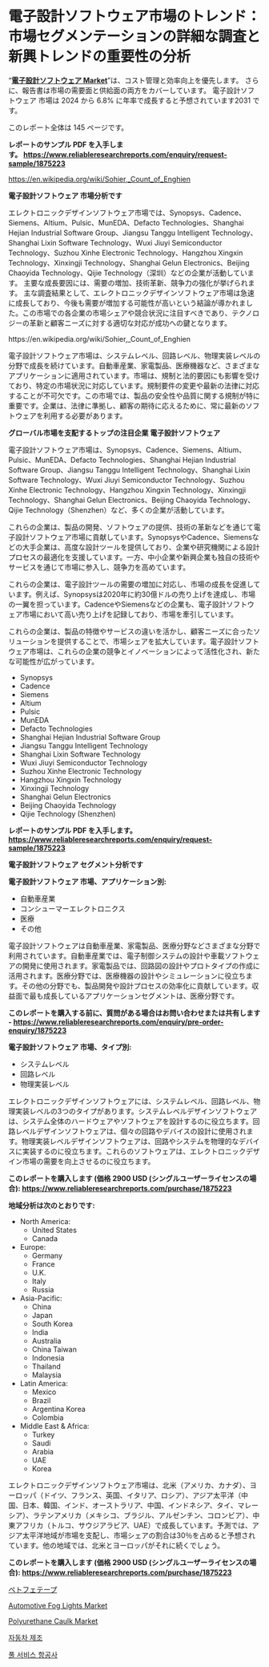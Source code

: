 <p><h1>電子設計ソフトウェア市場のトレンド：市場セグメンテーションの詳細な調査と新興トレンドの重要性の分析</h1></p><p>&ldquo;<strong><a href="https://www.reliableresearchreports.com/electronic-design-software-r1875223">電子設計ソフトウェア Market</a></strong>&rdquo;は、コスト管理と効率向上を優先します。 さらに、報告書は市場の需要面と供給面の両方をカバーしています。 電子設計ソフトウェア 市場は 2024 から 6.8% に年率で成長すると予想されています2031 です。</p>
<p>このレポート全体は 145 ページです。</p>
<p><strong>レポートのサンプル PDF を入手します。&nbsp;<a href="https://www.reliableresearchreports.com/enquiry/request-sample/1875223">https://www.reliableresearchreports.com/enquiry/request-sample/1875223</a></strong></p>
<p><a href="https://en.wikipedia.org/wiki/Sohier,_Count_of_Enghien">https://en.wikipedia.org/wiki/Sohier,_Count_of_Enghien</a></p>
<p><strong>電子設計ソフトウェア 市場分析です</strong></p>
<p><p>エレクトロニックデザインソフトウェア市場では、Synopsys、Cadence、Siemens、Altium、Pulsic、MunEDA、Defacto Technologies、Shanghai Hejian Industrial Software Group、Jiangsu Tanggu Intelligent Technology、Shanghai Lixin Software Technology、Wuxi Jiuyi Semiconductor Technology、Suzhou Xinhe Electronic Technology、Hangzhou Xingxin Technology、Xinxingji Technology、Shanghai Gelun Electronics、Beijing Chaoyida Technology、Qijie Technology（深圳）などの企業が活動しています。 主要な成長要因には、需要の増加、技術革新、競争力の強化が挙げられます。 主な調査結果として、エレクトロニックデザインソフトウェア市場は急速に成長しており、今後も需要が増加する可能性が高いという結論が導かれました。この市場での各企業の市場シェアや競合状況に注目すべきであり、テクノロジーの革新と顧客ニーズに対する適切な対応が成功への鍵となります。</p></p>
<p>https://en.wikipedia.org/wiki/Sohier,_Count_of_Enghien</p>
<p><p>電子設計ソフトウェア市場は、システムレベル、回路レベル、物理実装レベルの分野で成長を続けています。自動車産業、家電製品、医療機器など、さまざまなアプリケーションに適用されています。市場は、規制と法的要因にも影響を受けており、特定の市場状況に対応しています。規制要件の変更や最新の法律に対応することが不可欠です。この市場では、製品の安全性や品質に関する規制が特に重要です。企業は、法律に準拠し、顧客の期待に応えるために、常に最新のソフトウェアを利用する必要があります。</p></p>
<p><strong>グローバル市場を支配するトップの注目企業 電子設計ソフトウェア</strong></p>
<p><p>電子設計ソフトウェア市場は、Synopsys、Cadence、Siemens、Altium、Pulsic、MunEDA、Defacto Technologies、Shanghai Hejian Industrial Software Group、Jiangsu Tanggu Intelligent Technology、Shanghai Lixin Software Technology、Wuxi Jiuyi Semiconductor Technology、Suzhou Xinhe Electronic Technology、Hangzhou Xingxin Technology、Xinxingji Technology、Shanghai Gelun Electronics、Beijing Chaoyida Technology、Qijie Technology（Shenzhen）など、多くの企業が活動しています。</p><p>これらの企業は、製品の開発、ソフトウェアの提供、技術の革新などを通じて電子設計ソフトウェア市場に貢献しています。SynopsysやCadence、Siemensなどの大手企業は、高度な設計ツールを提供しており、企業や研究機関による設計プロセスの最適化を支援しています。一方、中小企業や新興企業も独自の技術やサービスを通じて市場に参入し、競争力を高めています。</p><p>これらの企業は、電子設計ツールの需要の増加に対応し、市場の成長を促進しています。例えば、Synopsysは2020年に約30億ドルの売り上げを達成し、市場の一翼を担っています。CadenceやSiemensなどの企業も、電子設計ソフトウェア市場において高い売り上げを記録しており、市場を牽引しています。</p><p>これらの企業は、製品の特徴やサービスの違いを活かし、顧客ニーズに合ったソリューションを提供することで、市場シェアを拡大しています。電子設計ソフトウェア市場は、これらの企業の競争とイノベーションによって活性化され、新たな可能性が広がっています。</p></p>
<p><ul><li>Synopsys</li><li>Cadence</li><li>Siemens</li><li>Altium</li><li>Pulsic</li><li>MunEDA</li><li>Defacto Technologies</li><li>Shanghai Hejian Industrial Software Group</li><li>Jiangsu Tanggu Intelligent Technology</li><li>Shanghai Lixin Software Technology</li><li>Wuxi Jiuyi Semiconductor Technology</li><li>Suzhou Xinhe Electronic Technology</li><li>Hangzhou Xingxin Technology</li><li>Xinxingji Technology</li><li>Shanghai Gelun Electronics</li><li>Beijing Chaoyida Technology</li><li>Qijie Technology (Shenzhen)</li></ul></p>
<p><strong>レポートのサンプル PDF を入手します。 <a href="https://www.reliableresearchreports.com/enquiry/request-sample/1875223">https://www.reliableresearchreports.com/enquiry/request-sample/1875223</a></strong></p>
<p><strong>電子設計ソフトウェア セグメント分析です</strong></p>
<p><strong>電子設計ソフトウェア 市場、アプリケーション別:</strong></p>
<p><ul><li>自動車産業</li><li>コンシューマーエレクトロニクス</li><li>医療</li><li>その他</li></ul></p>
<p><p>電子設計ソフトウェアは自動車産業、家電製品、医療分野などさまざまな分野で利用されています。自動車産業では、電子制御システムの設計や車載ソフトウェアの開発に使用されます。家電製品では、回路図の設計やプロトタイプの作成に活用されます。医療分野では、医療機器の設計やシミュレーションに役立ちます。その他の分野でも、製品開発や設計プロセスの効率化に貢献しています。収益面で最も成長しているアプリケーションセグメントは、医療分野です。</p></p>
<p><strong>このレポートを購入する前に、質問がある場合はお問い合わせまたは共有します - <a href="https://www.reliableresearchreports.com/enquiry/pre-order-enquiry/1875223">https://www.reliableresearchreports.com/enquiry/pre-order-enquiry/1875223</a></strong></p>
<p><strong>電子設計ソフトウェア 市場、タイプ別:</strong></p>
<p><ul><li>システムレベル</li><li>回路レベル</li><li>物理実装レベル</li></ul></p>
<p><p>エレクトロニックデザインソフトウェアには、システムレベル、回路レベル、物理実装レベルの3つのタイプがあります。システムレベルデザインソフトウェアは、システム全体のハードウェアやソフトウェアを設計するのに役立ちます。回路レベルデザインソフトウェアは、個々の回路やデバイスの設計に使用されます。物理実装レベルデザインソフトウェアは、回路やシステムを物理的なデバイスに実装するのに役立ちます。これらのソフトウェアは、エレクトロニックデザイン市場の需要を向上させるのに役立ちます。</p></p>
<p><strong>このレポートを購入します (価格 2900 USD (シングルユーザーライセンスの場合): <a href="https://www.reliableresearchreports.com/purchase/1875223">https://www.reliableresearchreports.com/purchase/1875223</a></strong></p>
<p><strong>地域分析は次のとおりです:</strong></p>
<p><ul>
    <li>
        North America:
        <ul>
            <li>United States</li>
            <li>Canada</li>
        </ul>
    </li>
    <li>
        Europe:
        <ul>
            <li>Germany</li>
            <li>France</li>
            <li>U.K.</li>
            <li>Italy</li>
            <li>Russia</li>
        </ul>
    </li>
    <li>
        Asia-Pacific:
        <ul>
            <li>China</li>
            <li>Japan</li>
            <li>South Korea</li>
            <li>India</li>
            <li>Australia</li>
            <li>China Taiwan</li>
            <li>Indonesia</li>
            <li>Thailand</li>
            <li>Malaysia</li>
        </ul>
    </li>
    <li>
        Latin America:
        <ul>
            <li>Mexico</li>
            <li>Brazil</li>
            <li>Argentina Korea</li>
            <li>Colombia</li>
        </ul>
    </li>
    <li>
        Middle East & Africa:
        <ul>
            <li>Turkey</li>
            <li>Saudi</li>
            <li>Arabia</li>
            <li>UAE</li>
            <li>Korea</li>
        </ul>
    </li>
    </ul></p>
<p><p>エレクトロニックデザインソフトウェア市場は、北米（アメリカ、カナダ）、ヨーロッパ（ドイツ、フランス、英国、イタリア、ロシア）、アジア太平洋（中国、日本、韓国、インド、オーストラリア、中国、インドネシア、タイ、マレーシア）、ラテンアメリカ（メキシコ、ブラジル、アルゼンチン、コロンビア）、中東アフリカ（トルコ、サウジアラビア、UAE）で成長しています。予測では、アジア太平洋地域が市場を支配し、市場シェアの割合は30％を占めると予想されています。他の地域では、北米とヨーロッパがそれに続くでしょう。</p></p>
<p><strong>このレポートを購入します (価格 2900 USD (シングルユーザーライセンスの場合): <a href="https://www.reliableresearchreports.com/purchase/1875223">https://www.reliableresearchreports.com/purchase/1875223</a></strong></p>
<p><p><a href="https://github.com/zjkmgcs938405/Market-Research-Report-List-4/blob/main/118509773604.md">ペトフェテープ</a></p><p><a href="https://www.linkedin.com/pulse/global-automotive-fog-lights-market-projected-grow-cagr-cfkmc?trackingId=x3%2FKV68wRtGXDhrbSrLfUA%3D%3D">Automotive Fog Lights Market</a></p><p><a href="https://www.linkedin.com/pulse/analyzing-polyurethane-caulk-market-dynamics-growth-drivers-ua0cc?trackingId=fwsxlsuISaWVMbULVhBmiQ%3D%3D">Polyurethane Caulk Market</a></p><p><a href="https://github.com/rcabello548/Market-Research-Report-List-3/blob/main/451678191542.md">자동차 제조</a></p><p><a href="https://github.com/KellyLyncyh543964/Market-Research-Report-List-3/blob/main/915530391541.md">풀 서비스 항공사</a></p></p>